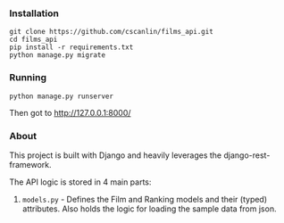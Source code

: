 ### Installation

    git clone https://github.com/cscanlin/films_api.git
    cd films_api
    pip install -r requirements.txt
    python manage.py migrate

### Running

    python manage.py runserver

Then got to http://127.0.0.1:8000/

### About

This project is built with Django and heavily leverages the django-rest-framework.

The API logic is stored in 4 main parts:

1. `models.py` - Defines the Film and Ranking models and their (typed) attributes. Also holds the logic for loading the sample data from json.
